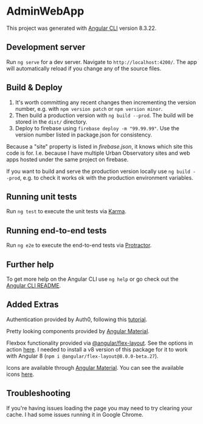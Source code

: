 # AdminWebApp

This project was generated with [Angular CLI](https://github.com/angular/angular-cli) version 8.3.22.

## Development server

Run `ng serve` for a dev server. Navigate to `http://localhost:4200/`. The app will automatically reload if you change any of the source files.

## Build & Deploy

1. It's worth committing any recent changes then incrementing the version number, e.g. with `npm version patch` or `npm version minor`.
2. Then build a production version with `ng build --prod`. The build will be stored in the `dist/` directory.
3. Deploy to firebase using `firebase deploy -m "99.99.99"`. Use the version number listed in package.json for consistency.

Because a "site" property is listed in _firebase.json_, it knows which site this code is for. I.e. because I have multiple Urban Observatory sites and web apps hosted under the same project on firebase.

If you want to build and serve the production version locally use `ng build --prod`, e.g. to check it works ok with the production environment variables.

## Running unit tests

Run `ng test` to execute the unit tests via [Karma](https://karma-runner.github.io).

## Running end-to-end tests

Run `ng e2e` to execute the end-to-end tests via [Protractor](http://www.protractortest.org/).

## Further help

To get more help on the Angular CLI use `ng help` or go check out the [Angular CLI README](https://github.com/angular/angular-cli/blob/master/README.md).

## Added Extras

Authentication provided by Auth0, following this [tutorial](https://auth0.com/docs/quickstart/spa/angular2/01-login).

Pretty looking components provided by [Angular Material](https://material.angular.io/).

Flexbox functionality provided via [@angular/flex-layout](https://github.com/angular/flex-layout). See the options in action [here](https://tburleson-layouts-demos.firebaseapp.com/#/docs). I needed to install a v8 version of this package for it to work with Angular 8 (`npm i @angular/flex-layout@8.0.0-beta.27`).

Icons are available through [Angular Material](https://material.angular.io/components/icon/overview). You can see the available icons [here](https://material.io/resources/icons).

## Troubleshooting

If you're having issues loading the page you may need to try clearing your cache. I had some issues running it in Google Chrome. 







